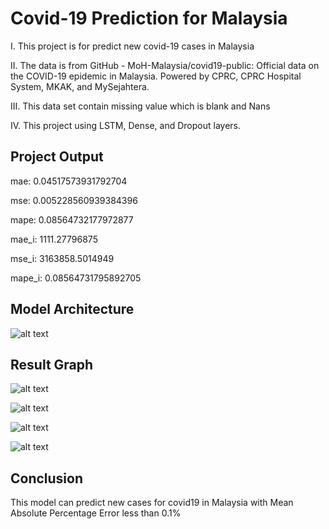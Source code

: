 
# Covid-19 Prediction for Malaysia

I. This project is for predict new covid-19 cases in Malaysia

II. The data is from GitHub - MoH-Malaysia/covid19-public: Official data on the COVID-19
epidemic in Malaysia. Powered by CPRC, CPRC Hospital System,
MKAK, and MySejahtera.

III. This data set contain missing value which is blank and Nans

IV. This project using LSTM, Dense, and Dropout layers.




## Project Output

mae: 0.04517573931792704

mse: 0.005228560939384396

mape: 0.08564732177972877

mae_i: 1111.27796875

mse_i: 3163858.5014949

mape_i: 0.08564731795892705
## Model Architecture 
![alt text](https://i.ibb.co/SBM7vC1/Architecture-plot-model-covid-19.png)

## Result Graph
![alt text](https://i.ibb.co/vhGPGsn/actual-vs-newcases.png)

![alt text](https://i.ibb.co/YBqkypv/epoch-mape.png)

![alt text](https://i.ibb.co/zXY7nLs/epoch-mape2.png)

![alt text](https://i.ibb.co/xzKCX32/epoch-loss2.png)
## Conclusion
This model can predict new cases for covid19 in Malaysia with Mean Absolute Percentage Error less than 0.1%